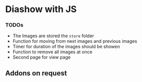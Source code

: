 # Diashow with JS
### TODOs
- The Images are stored the ```store``` folder
- Function for moving from next images and previous images
- Timer for duration of the images should be showen
- Function to remove all images at once
- Second page for view page

## Addons on request
